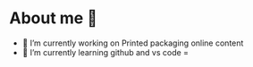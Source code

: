 # About me 🤚



- 🔭 I’m currently working on Printed packaging online content
- 🌱 I’m currently learning github and vs code
=

